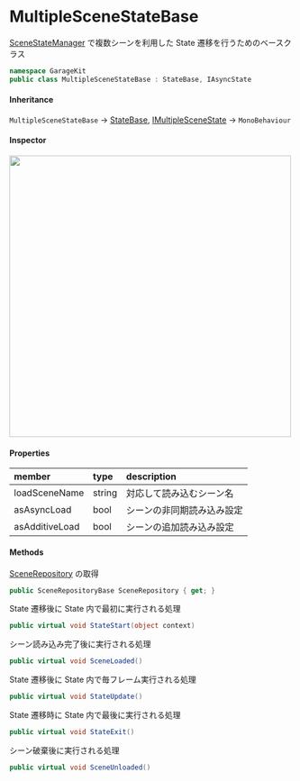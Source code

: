 # MultipleSceneStateBase

[SceneStateManager](~/Scripts_ja/Managers/SceneStateManager.md) で複数シーンを利用した  State 遷移を行うためのベースクラス

```csharp
namespace GarageKit
public class MultipleSceneStateBase : StateBase, IAsyncState
```

#### Inheritance

`MultipleSceneStateBase` -> [StateBase](~/Scripts_ja/Utils/State/Base/StateBase.md), [IMultipleSceneState](~/Scripts_ja/Utils/State/Interface/IMultipleSceneState.md) -> `MonoBehaviour`

#### Inspector

<img src="~/image/script_reference/multiplescenestatebase_inspector.png" width="500px"/>

#### Properties

|member|type|description|
|:--|:--|:--|
|loadSceneName|string|対応して読み込むシーン名|
|asAsyncLoad|bool|シーンの非同期読み込み設定|
|asAdditiveLoad|bool|シーンの追加読み込み設定|

#### Methods

[SceneRepository](~/Scripts_ja/Utils/Repository/Base/SceneRepositoryBase.md) の取得
```csharp
public SceneRepositoryBase SceneRepository { get; }
```

State 遷移後に State 内で最初に実行される処理
```csharp
public virtual void StateStart(object context)
```

シーン読み込み完了後に実行される処理
```csharp
public virtual void SceneLoaded()
```

State 遷移後に State 内で毎フレーム実行される処理
```csharp
public virtual void StateUpdate()
```

State 遷移時に State 内で最後に実行される処理
```csharp
public virtual void StateExit()
```

シーン破棄後に実行される処理
```csharp
public virtual void SceneUnloaded()
```
